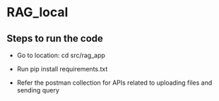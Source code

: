 # RAG_local
## Steps to run the code
- Go to location: cd src/rag_app
- Run pip install requirements.txt

- Refer the postman collection for APIs related to uploading files and sending query 
